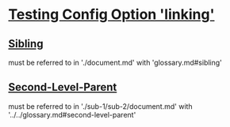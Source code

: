# [Testing Config Option 'linking'](#testing-config-option-linking)

## [Sibling](#sibling)

must be referred to in './document.md' with 'glossary.md#sibling'

## [Second-Level-Parent](#second-level-parent)

must be referred to in './sub-1/sub-2/document.md' with '../../glossary.md#second-level-parent'
